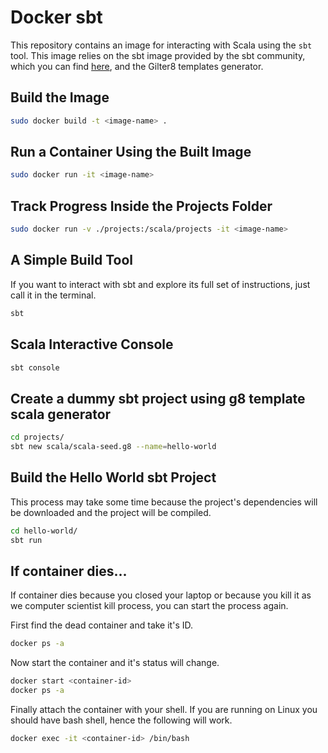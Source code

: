 # Docker sbt

This repository contains an image for interacting with Scala using the `sbt`
tool. This image relies on the sbt image provided by the sbt community, which
you can find [here](https://github.com/sbt/docker-sbt/tree/master), and the
Gilter8 templates generator.

## Build the Image

```sh
sudo docker build -t <image-name> .
```

## Run a Container Using the Built Image

```sh
sudo docker run -it <image-name>
```

## Track Progress Inside the Projects Folder

```sh
sudo docker run -v ./projects:/scala/projects -it <image-name>
```

## A Simple Build Tool

If you want to interact with sbt and explore its full set of instructions, just
call it in the terminal.

```sh
sbt
```

## Scala Interactive Console

```sh
sbt console
```

## Create a dummy sbt project using g8 template scala generator

```sh
cd projects/
sbt new scala/scala-seed.g8 --name=hello-world
```

## Build the Hello World sbt Project

This process may take some time because the project's dependencies will be
downloaded and the project will be compiled.

```sh
cd hello-world/
sbt run
```

## If container dies...

If container dies because you closed your laptop
or because you kill it as we computer scientist kill process,
you can start the process again.

First find the dead container and take it's ID.

```sh
docker ps -a
```

Now start the container
and it's status will change.

```sh
docker start <container-id>
docker ps -a
```

Finally attach the container with your shell. If you are running on Linux you
should have bash shell, hence the following will work.

```sh
docker exec -it <container-id> /bin/bash
```
